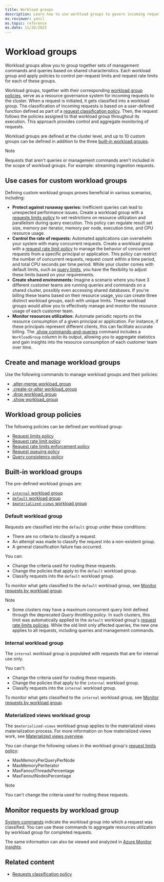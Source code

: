 ```yaml
---
title: Workload groups
description: Learn how to use workload groups to govern incoming requests to the cluster.
ms.reviewer: yonil
ms.topic: reference
ms.date: 11/26/2023
---
```

# Workload groups

Workload groups allow you to group together sets of management commands and queries based on shared characteristics. Each workload group and apply policies to control per-request limits and request rate limits for each of these groups. 

Workload groups, together with their corresponding [workload group policies](#workload-group-policies), serve as a resource governance system for incoming requests to the cluster. When a request is initiated, it gets classified into a workload group. The classification of incoming requests is based on a user-defined function defined as part of a [request classification policy](request-classification-policy.md). Then, the request follows the policies assigned to that workload group throughout its execution. This approach provides control and aggregate monitoring of requests.

Workload groups are defined at the cluster level, and up to 10 custom groups can be defined in addition to the three [built-in workload groups](#built-in-workload-groups).

> [!NOTE]
> Requests that aren't queries or management commands aren't included in the scope of workload groups. For example: streaming ingestion requests.

## Use cases for custom workload groups

Defining custom workload groups proves beneficial in various scenarios, including:

* **Protect against runaway queries:** Inefficient queries can lead to unexpected performance issues. Create a workload group with a [requests limits policy](request-limits-policy.md) to set restrictions on resource utilization and parallelism during query execution. This policy can regulate result set size, memory per iterator, memory per node, execution time, and CPU resource usage.
* **Control the rate of requests:** Automated applications can overwhelm your system with many concurrent requests. Create a workload group with a [request rate limit policy](request-rate-limit-policy.md) to manage the behavior of concurrent requests from a specific principal or application. This policy can restrict the number of concurrent requests, request count within a time period, and total CPU seconds per time period. While your cluster comes with default limits, such as [query limits](../concepts/querylimits.md), you have the flexibility to adjust these limits based on your requirements.
* **Create shared environments:** Imagine a scenario where you have 3 different customer teams are running queries and commands on a shared cluster, possibly even accessing shared databases. If you're billing these teams based on their resource usage, you can create three distinct workload groups, each with unique limits. These workload groups would allow you to effectively manage and monitor the resource usage of each customer team.
* **Monitor resources utilization:** Automate periodic reports on the resource consumption of a given principal or application. For instance, if these principals represent different clients, this can facilitate accurate billing. The [.show commands-and-queries](commands-and-queries.md) command includes a `WorkloadGroup` column in its output, allowing you to aggregate statistics and gain insights into the resource consumption of each customer team over time.

## Create and manage workload groups

Use the following commands to manage workload groups and their policies:

* [.alter-merge workload_group](alter-merge-workload-group-command.md)
* [.create-or-alter workload_group](create-or-alter-workload-group-command.md)
* [.drop workload_group](drop-workload-group-command.md)
* [.show workload_group](show-workload-group-command.md)

## Workload group policies

The following policies can be defined per workload group:

* [Request limits policy](request-limits-policy.md)
* [Request rate limit policy](request-rate-limit-policy.md)
* [Request rate limits enforcement policy](request-rate-limits-enforcement-policy.md)
* [Request queuing policy](request-queuing-policy.md)
* [Query consistency policy](query-consistency-policy.md)

## Built-in workload groups

The pre-defined workload groups are:

* [`internal` workload group](#internal-workload-group)
* [`default` workload group](#default-workload-group)
* [`$materialized-views` workload group](#materialized-views-workload-group)

### Default workload group

Requests are classified into the `default` group under these conditions:

* There are no criteria to classify a request.
* An attempt was made to classify the request into a non-existent group.
* A general classification failure has occurred.

You can:

* Change the criteria used for routing these requests.
* Change the policies that apply to the `default` workload group.
* Classify requests into the `default` workload group.

To monitor what gets classified to the `default` workload group, see [Monitor requests by workload group](#monitor-requests-by-workload-group).

> [!NOTE]
> * Some clusters may have a maximum concurrent query limit defined through the deprecated *Query throttling policy*. In such clusters, this limit was automatically applied to the `default` workload group's [request rate limits policies](request-rate-limit-policy.md). While the old limit only affected queries, the new one applies to all requests, including queries and management commands.

### Internal workload group

The `internal` workload group is populated with requests that are for internal use only.

You can't:

* Change the criteria used for routing these requests.
* Change the policies that apply to the `internal` workload group.
* Classify requests into the `internal` workload group.

To monitor what gets classified to the `internal` workload group, see [Monitor requests by workload group](#monitor-requests-by-workload-group).

### Materialized views workload group

The `$materialized-views` workload group applies to the materialized views materialization process. For more information on how materialized views work, see [Materialized views overview](materialized-views/materialized-view-overview.md#how-materialized-views-work).

You can change the following values in the workload group's [request limits policy](request-limits-policy.md):

* MaxMemoryPerQueryPerNode
* MaxMemoryPerIterator
* MaxFanoutThreadsPercentage
* MaxFanoutNodesPercentage

> [!NOTE]
> You can't change the criteria used for routing these requests.

## Monitor requests by workload group

[System commands](systeminfo.md) indicate the workload group into which a request was classified. You can use these commands to aggregate resources utilization by workload group for completed requests.

The same information can also be viewed and analyzed in [Azure Monitor insights](/azure/azure-monitor/insights/data-explorer?toc=/azure/data-explorer/toc.json&bc=/azure/data-explorer/breadcrumb/toc.json).

## Related content

* [Requests classification policy](request-classification-policy.md)
